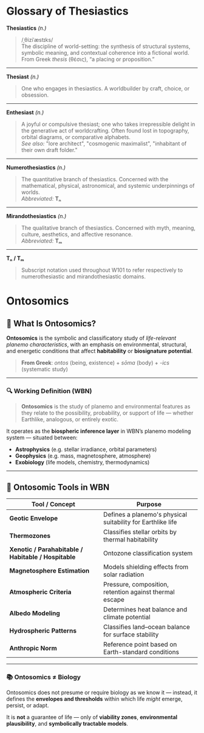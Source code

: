 # Glossary of Thesiastics

**Thesiastics** _(n.)_

> /ˌθiziˈæstɪks/  
> The discipline of world-setting: the synthesis of structural systems, symbolic meaning, and contextual coherence into a fictional world. From Greek _thesis_ (θέσις), “a placing or proposition.”

---

**Thesiast** _(n.)_

> One who engages in thesiastics. A worldbuilder by craft, choice, or obsession.

---

**Enthesiast** _(n.)_

> A joyful or compulsive thesiast; one who takes irrepressible delight in the generative act of worldcrafting. Often found lost in topography, orbital diagrams, or comparative alphabets.  
> _See also:_ "lore architect", "cosmogenic maximalist", "inhabitant of their own draft folder."

---

**Numerothesiastics** _(n.)_

> The quantitative branch of thesiastics. Concerned with the mathematical, physical, astronomical, and systemic underpinnings of worlds.  
> _Abbreviated:_ **Tₙ**

---

**Mirandothesiastics** _(n.)_

> The qualitative branch of thesiastics. Concerned with myth, meaning, culture, aesthetics, and affective resonance.  
> _Abbreviated:_ **Tₘ**

---

**Tₙ / Tₘ**

> Subscript notation used throughout W101 to refer respectively to numerothesiastic and mirandothesiastic domains.


# Ontosomics
## 🧬 What Is Ontosomics?

**Ontosomics** is the symbolic and classificatory study of _life-relevant planemo characteristics_, with an emphasis on environmental, structural, and energetic conditions that affect **habitability** or **biosignature potential**.

> **From Greek**: _ontos_ (being, existence) + _sōma_ (body) + _-ics_ (systematic study)

---

### 🔍 Working Definition (WBN)

> **Ontosomics** is the study of planemo and environmental features as they relate to the possibility, probability, or support of life — whether Earthlike, analogous, or entirely exotic.

It operates as the **biospheric inference layer** in WBN’s planemo modeling system — situated between:

- **Astrophysics** (e.g. stellar irradiance, orbital parameters)    
- **Geophysics** (e.g. mass, magnetosphere, atmosphere)    
- **Exobiology** (life models, chemistry, thermodynamics)
    
---

## 🔧 Ontosomic Tools in WBN

| Tool / Concept                                       | Purpose                                                     |
| ---------------------------------------------------- | ----------------------------------------------------------- |
| **Geotic Envelope**                                  | Defines a planemo's physical suitability for Earthlike life |
| **Thermozones**                                      | Classifies stellar orbits by thermal habitability           |
| **Xenotic / Parahabitable / Habitable / Hospitable** | Ontozone classification system                              |
| **Magnetosphere Estimation**                         | Models shielding effects from solar radiation               |
| **Atmospheric Criteria**                             | Pressure, composition, retention against thermal escape     |
| **Albedo Modeling**                                  | Determines heat balance and climate potential               |
| **Hydrospheric Patterns**                            | Classifies land–ocean balance for surface stability         |
| **Anthropic Norm**                                   | Reference point based on Earth-standard conditions          |

---

### 📚 Ontosomics ≠ Biology

Ontosomics does not presume or require biology as we know it — instead, it defines the **envelopes and thresholds** within which life _might_ emerge, persist, or adapt.

It is **not** a guarantee of life — only of **viability zones**, **environmental plausibility**, and **symbolically tractable models**.